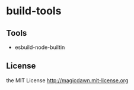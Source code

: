 # build-tools

>

## Tools

- esbuild-node-builtin

## License

the MIT License http://magicdawn.mit-license.org
